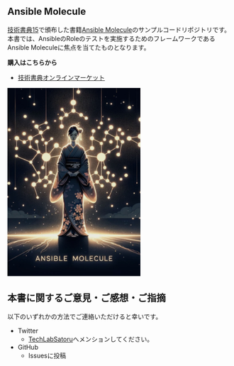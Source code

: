 ## Ansible Molecule

[技術書典15](https://techbookfest.org/event/tbf15)で頒布した書籍[Ansible Molecule](https://techbookfest.org/product/iJB9E9baYiap79x2fy5MCG)のサンプルコードリポジトリです。本書では、AnsibleのRoleのテストを実施するためのフレームワークであるAnsible Moleculeに焦点を当てたものとなります。

**購入はこちらから**

- [技術書典オンラインマーケット](https://techbookfest.org/product/iJB9E9baYiap79x2fy5MCG)

<img src="images/front_cover.jpg" alt="表紙" width=300>


## 本書に関するご意見・ご感想・ご指摘

以下のいずれかの方法でご連絡いただけると幸いです。

- Twitter
  - [TechLabSatoru](https://twitter.com/TechLabSatoru)へメンションしてください。
- GitHub
  - Issuesに投稿
